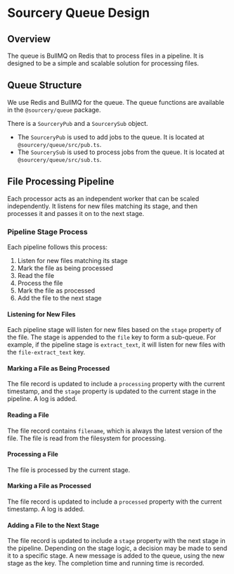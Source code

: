 # Sourcery Queue Design

## Overview

The queue is BullMQ on Redis that to process files in a pipeline. It is designed to be a simple and scalable solution for processing files.

## Queue Structure

We use Redis and BullMQ for the queue. The queue functions are available in the `@sourcery/queue` package.

There is a `SourceryPub` and a `SourcerySub` object. 
- The `SourceryPub` is used to add jobs to the queue. It is located at `@sourcery/queue/src/pub.ts`.
- The `SourcerySub` is used to process jobs from the queue. It is located at `@sourcery/queue/src/sub.ts`.

## File Processing Pipeline

Each processor acts as an independent worker that can be scaled independently. It listens for new files matching its stage, and then processes it and passes it on to the next stage.

### Pipeline Stage Process

Each pipeline follows this process:

1. Listen for new files matching its stage
2. Mark the file as being processed
3. Read the file
4. Process the file
5. Mark the file as processed
6. Add the file to the next stage

#### Listening for New Files

Each pipeline stage will listen for new files based on the `stage` property of the file. The stage is appended to the `file` key to form a sub-queue. For example, if the pipeline stage is `extract_text`, it will listen for new files with the `file-extract_text` key.

#### Marking a File as Being Processed

The file record is updated to include a `processing` property with the current timestamp, and the `stage` property is updated to the current stage in the pipeline. A log is added.

#### Reading a File

The file record contains `filename`, which is always the latest version of the file. The file is read from the filesystem for processing.

#### Processing a File

The file is processed by the current stage.

#### Marking a File as Processed

The file record is updated to include a `processed` property with the current timestamp. A log is added.

#### Adding a File to the Next Stage

The file record is updated to include a `stage` property with the next stage in the pipeline. Depending on the stage logic, a decision may be made to send it to a specific stage. A new message is added to the queue, using the new stage as the key. The completion time and running time is recorded.